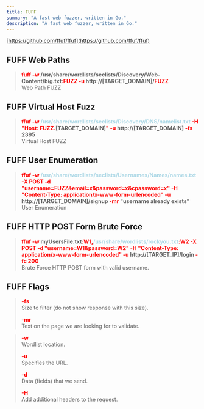 ```yaml
---
title: FUFF
summary: "A fast web fuzzer, written in Go."
description: "A fast web fuzzer, written in Go."
---
```


[https://github.com/ffuf/ffuf](https://github.com/ffuf/ffuf)

## FUFF Web Paths


 > 
 > **<font color=red>fuff -w</font> /usr/share/wordlists/seclists/Discovery/Web-Content/big.txt<font color=red>:FUZZ -u</font> http://\[TARGET_DOMAIN\]/<font color=red>FUZZ</font></br>**
 > Web Path FUZZ

## FUFF Virtual Host Fuzz


 > 
 > **<font color=red>ffuf -w</font> <font color=lightblue>/usr/share/wordlists/seclists/Discovery/DNS/namelist.txt</font> <font color=red>-H "Host: FUZZ.</font>\[TARGET_DOMAIN\]<font color=red>" -u</font> http://\[TARGET_DOMAIN\] <font color=red>-fs</font> 2395</br>**
 > Virtual Host FUZZ

## FUFF User Enumeration


 > 
 > **<font color=red>ffuf -w</font> <font color=lightblue>/usr/share/wordlists/seclists/Usernames/Names/names.txt</font> <font color=red>-X POST -d "username=FUZZ&email=x&password=x&cpassword=x" -H "Content-Type: application/x-www-form-urlencoded" -u</font> http://\[TARGET_DOMAIN\]/signup <font color=red>-mr </font>"username already exists"</br>**
 > User Enumeration

## FUFF HTTP POST Form Brute Force


 > 
 > **<font color=red>ffuf -w </font>myUsersFile.txt<font color=red>:W1,</font><font color=lightblue>/usr/share/wordlists/rockyou.txt</font><font color=red>:W2 -X POST -d "username=W1&password=W2" -H "Content-Type: application/x-www-form-urlencoded" -u</font> http://\[TARGET_IP\]/login <font color=red>-fc 200</font>**</br>
 > Brute Force HTTP POST form with valid username.

## FUFF Flags


 > 
 > **<font color=red>-fs</font></br>**
 > Size to filter (do not show response with this size).
 > 
 > **<font color=red>-mr</font></br>**
 > Text on the page we are looking for to validate.

 > 
 > **<font color=red>-w</font></br>**
 > Wordlist location.
 > 
 > **<font color=red>-u </font></br>**
 > Specifies the URL.
 > 
 > **<font color=red>-d</font></br>**
 > Data (fields) that we send.
 > 
 > **<font color=red>-H</font></br>**
 > Add additional headers to the request.
